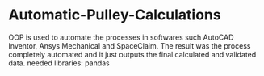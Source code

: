 # Automatic-Pulley-Calculations
OOP is used to automate the processes in softwares such AutoCAD Inventor, Ansys Mechanical and SpaceClaim. The result was the process completely automated and it just outputs the final calculated and validated data.
needed libraries:
pandas
